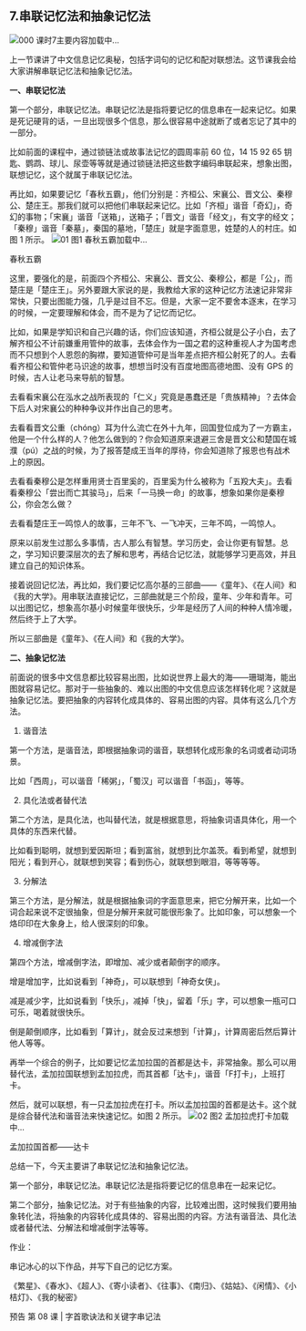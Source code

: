 ## 7.串联记忆法和抽象记忆法
![000 课时7主要内容](https://pic4.zhimg.com/v2-0f98c31dabf6ce7e586b0dada9775dfb.webp)加载中...


上一节课讲了中文信息记忆奥秘，包括字词句的记忆和配对联想法。这节课我会给大家讲解串联记忆法和抽象记忆法。


**一、串联记忆法**


第一个部分，串联记忆法。串联记忆法是指将要记忆的信息串在一起来记忆。如果是死记硬背的话，一旦出现很多个信息，那么很容易中途就断了或者忘记了其中的一部分。


比如前面的课程中，通过锁链法或故事法记忆的圆周率前 60 位，14 15 92 65 钥匙、鹦鹉、球儿、尿壶等等就是通过锁链法把这些数字编码串联起来，想象出图，联想记忆，这个就属于串联记忆法。


再比如，如果要记忆「春秋五霸」，他们分别是：齐桓公、宋襄公、晋文公、秦穆公、楚庄王。那我们就可以把他们串联起来记忆。比如「齐桓」谐音「奇幻」，奇幻的事物；「宋襄」谐音「送箱」，送箱子；「晋文」谐音「经文」，有文字的经文；「秦穆」谐音「秦墓」，秦国的墓地，「楚庄」就是字面意思，姓楚的人的村庄。如图 1 所示。
![01 图1 春秋五霸]()加载中...


春秋五霸


这里，要强化的是，前面四个齐桓公、宋襄公、晋文公、秦穆公，都是「公」，而楚庄是「楚庄王」。另外要跟大家说的是，我教给大家的这种记忆方法速记非常非常快，只要出图能力强，几乎是过目不忘。但是，大家一定不要舍本逐末，在学习的时候，一定要理解和体会，而不是为了记忆而记忆。


比如，如果是学知识和自己兴趣的话，你们应该知道，齐桓公就是公子小白，去了解齐桓公不计前嫌重用管仲的故事，去体会作为一国之君的这种重视人才为国考虑而不只想到个人恩怨的胸襟，要知道管仲可是当年差点把齐桓公射死了的人。去看看齐桓公和管仲老马识途的故事，想想当时没有百度地图高德地图、没有 GPS 的时候，古人让老马来导航的智慧。


去看看宋襄公在泓水之战所表现的「仁义」究竟是愚蠢还是「贵族精神」？去体会下后人对宋襄公的种种争议并作出自己的思考。


去看看晋文公重（chóng）耳为什么流亡在外十九年，回国登位成为了一方霸主，他是一个什么样的人？他怎么做到的？你会知道原来退避三舍是晋文公和楚国在城濮（pú）之战的时候，为了报答楚成王当年的厚待，你会知道除了报恩也有战术上的原因。


去看看秦穆公是怎样重用贤士百里奚的，百里奚为什么被称为「五羖大夫」。去看看秦穆公「尝出而亡其骏马」，后来「一马换一命」的故事，想象如果你是秦穆公，你会怎么做？


去看看楚庄王一鸣惊人的故事，三年不飞、一飞冲天，三年不鸣，一鸣惊人。


原来以前发生过那么多事情，古人那么有智慧。学习历史，会让你更有智慧。总之，学习知识要深层次的去了解和思考，再结合记忆法，就能够学习更高效，并且建立自己的知识体系。


接着说回记忆法，再比如，我们要记忆高尔基的三部曲——《童年》、《在人间》和《我的大学》。用串联法直接记忆，三部曲就是三个阶段，童年、少年和青年。可以出图记忆，想象高尔基小时候童年很快乐，少年是经历了人间的种种人情冷暖，然后终于上了大学。


所以三部曲是《童年》、《在人间》和《我的大学》。


**二、抽象记忆法**


前面说的很多中文信息都比较容易出图，比如说世界上最大的海——珊瑚海，能出图就容易记忆。那对于一些抽象的、难以出图的中文信息应该怎样转化呢？这就是抽象记忆法。要把抽象的内容转化成具体的、容易出图的内容。具体有这么几个方法。


1. 谐音法

第一个方法，是谐音法，即根据抽象词的谐音，联想转化成形象的名词或者动词场景。


比如「西周」，可以谐音「稀粥」，「蜀汉」可以谐音「书函」，等等。


2. 具化法或者替代法

第二个方法，是具化法，也叫替代法，就是根据意思，将抽象词语具体化，用一个具体的东西来代替。


比如看到聪明，就想到爱因斯坦；看到富翁，就想到比尔盖茨。看到希望，就想到阳光；看到开心，就联想到笑容；看到伤心，就联想到眼泪，等等等等。


3. 分解法

第三个方法，是分解法，就是根据抽象词的字面意思来，把它分解开来，比如一个词合起来说不定很抽象，但是分解开来就可能很形象了。比如印象，可以想象一个烙印印在大象身上，给人很深刻的印象。


4. 增减倒字法

第四个方法，增减倒字法，即增加、减少或者颠倒字的顺序。


增是增加字，比如说看到「神奇」，可以联想到「神奇女侠」。


减是减少字，比如说看到「快乐」，减掉「快」，留着「乐」字，可以想象一瓶可口可乐，喝着就很快乐。


倒是颠倒顺序，比如看到「算计」，就会反过来想到「计算」，计算周密后然后算计他人等等。


再举一个综合的例子，比如要记忆孟加拉国的首都是达卡，非常抽象。那么可以用替代法，孟加拉国联想到孟加拉虎，而其首都「达卡」，谐音「F打卡」，上班打卡。


然后，就可以联想，有一只孟加拉虎在打卡。所以孟加拉国的首都是达卡。这个就是综合替代法和谐音法来快速记忆。如图 2 所示。
 ![02 图2 孟加拉虎打卡]()加载中...


 孟加拉国首都——达卡


总结一下，今天主要讲了串联记忆法和抽象记忆法。


第一个部分，串联记忆法。串联记忆法是指将要记忆的信息串在一起来记忆。


第二个部分，抽象记忆法。对于有些抽象的内容，比较难出图，这时候我们要用抽象转化法，将抽象的内容转化成具体的、容易出图的内容。方法有谐音法、具化法或者替代法、分解法和增减倒字法等等。


作业：


串记冰心的以下作品，并写下自己的记忆方案。


《繁星》、《春水》、《超人》、《寄小读者》、《往事》、《南归》、《姑姑》、《闲情》、《小桔灯》、《我的秘密》


预告
第 08 课 | 字首歌诀法和关键字串记法

